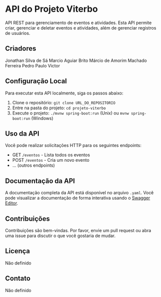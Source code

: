 # API do Projeto Viterbo

API REST para gerenciamento de eventos e atividades. Esta API permite criar, gerenciar e deletar eventos e atividades, além de gerenciar registros de usuários.

## Criadores


Jonathan Silva de Sá
Marcio Aguiar Brito
Márcio de Amorim Machado Ferreira
Pedro Paulo
Victor

## Configuração Local

Para executar esta API localmente, siga os passos abaixo:

1. Clone o repositório: `git clone URL_DO_REPOSITORIO`
2. Entre na pasta do projeto: `cd projeto-viterbo`
3. Execute o projeto: `./mvnw spring-boot:run` (Unix) ou `mvnw spring-boot:run` (Windows)

## Uso da API

Você pode realizar solicitações HTTP para os seguintes endpoints:
- GET `/eventos` - Lista todos os eventos
- POST `/eventos` - Cria um novo evento
- ... (outros endpoints)

## Documentação da API

A documentação completa da API está disponível no arquivo `.yaml`. 
Você pode visualizar a documentação de forma interativa usando o [Swagger Editor](https://editor.swagger.io/).

## Contribuições

Contribuições são bem-vindas. Por favor, envie um pull request ou abra uma issue para discutir o que você gostaria de mudar.

## Licença

Não definido

## Contato

Não definido
